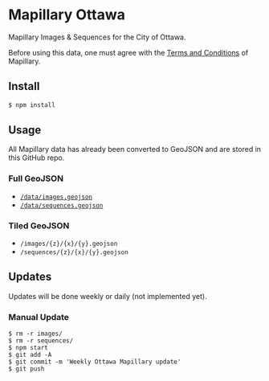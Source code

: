 # Mapillary Ottawa

Mapillary Images & Sequences for the City of Ottawa.

Before using this data, one must agree with the [Terms and Conditions](https://www.mapillary.com/terms) of Mapillary.

## Install

```bash
$ npm install
```

## Usage

All Mapillary data has already been converted to GeoJSON and are stored in this GitHub repo.

### Full GeoJSON

- [`/data/images.geojson`](https://github.com/osmottawa/mapillary-ottawa/blob/master/data/images.geojson)
- [`/data/sequences.geojson`](https://github.com/osmottawa/mapillary-ottawa/blob/master/data/sequences.geojson)

### Tiled GeoJSON

- `/images/{z}/{x}/{y}.geojson`
- `/sequences/{z}/{x}/{y}.geojson`

## Updates

Updates will be done weekly or daily (not implemented yet).

### Manual Update

```
$ rm -r images/
$ rm -r sequences/
$ npm start
$ git add -A
$ git commit -m 'Weekly Ottawa Mapillary update'
$ git push
```